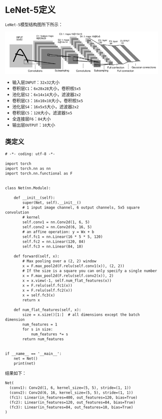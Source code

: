 
# LeNet-5定义

`LeNet-5`模型结构图所下所示：

![](./imgs/mnist.png)

* 输入层`INPUT`：`32x32`大小
* 卷积层`C1`：`6x28x28`大小，卷积核`5x5`
* 池化层`S2`：`6x14x14`大小，滤波器`2x2`
* 卷积层`C3`：`16x10x10`大小，卷积核`5x5`
* 池化层`S4`：`16x5x5`大小，滤波器`2x2`
* 卷积层`C5`：`120`大小，滤波器`5x5`
* 全连接层`F6`：`84`大小
* 输出层`OUTPUT`：`10`大小

## 类定义

```
# -*- coding: utf-8 -*-

import torch
import torch.nn as nn
import torch.nn.functional as F


class Net(nn.Module):

    def __init__(self):
        super(Net, self).__init__()
        # 1 input image channel, 6 output channels, 5x5 square convolution
        # kernel
        self.conv1 = nn.Conv2d(1, 6, 5)
        self.conv2 = nn.Conv2d(6, 16, 5)
        # an affine operation: y = Wx + b
        self.fc1 = nn.Linear(16 * 5 * 5, 120)
        self.fc2 = nn.Linear(120, 84)
        self.fc3 = nn.Linear(84, 10)

    def forward(self, x):
        # Max pooling over a (2, 2) window
        x = F.max_pool2d(F.relu(self.conv1(x)), (2, 2))
        # If the size is a square you can only specify a single number
        x = F.max_pool2d(F.relu(self.conv2(x)), 2)
        x = x.view(-1, self.num_flat_features(x))
        x = F.relu(self.fc1(x))
        x = F.relu(self.fc2(x))
        x = self.fc3(x)
        return x

    def num_flat_features(self, x):
        size = x.size()[1:]  # all dimensions except the batch dimension
        num_features = 1
        for s in size:
            num_features *= s
        return num_features


if __name__ == '__main__':
    net = Net()
    print(net)
```

结果如下：

```
Net(
  (conv1): Conv2d(1, 6, kernel_size=(5, 5), stride=(1, 1))
  (conv2): Conv2d(6, 16, kernel_size=(5, 5), stride=(1, 1))
  (fc1): Linear(in_features=400, out_features=120, bias=True)
  (fc2): Linear(in_features=120, out_features=84, bias=True)
  (fc3): Linear(in_features=84, out_features=10, bias=True)
)
```
